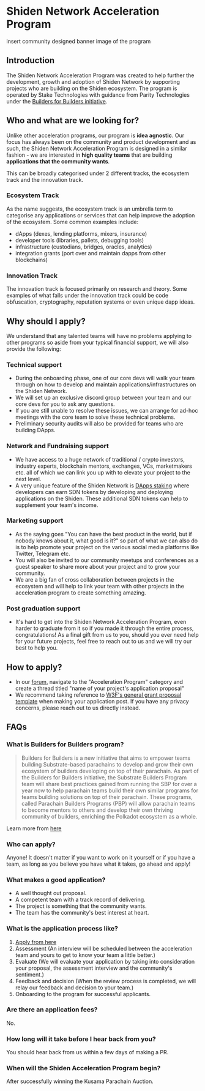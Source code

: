 # Shiden Network Acceleration Program

insert community designed banner image of the program

## Introduction

The Shiden Network Acceleration Program was created to help further the development, growth and adoption of Shiden Network by supporting projects who are building on the Shiden ecosystem. The program is operated by Stake Technologies with guidance from Parity Technologies under the [Builders for Builders initiative](https://www.parity.io/substrate-builders-program-update-builders-for-builders/).

## Who and what are we looking for?

Unlike other acceleration programs, our program is **idea agnostic**. Our focus has always been on the community and product development and as such, the Shiden Network Acceleration Program is designed in a similar fashion - we are interested in **high quality teams** that are building **applications that the community wants**.

This can be broadly categorised under 2 different tracks, the ecosystem track and the innovation track. 

### Ecosystem Track

As the name suggests, the ecosystem track is an umbrella term to categorise any applications or services that can help improve the adoption of the ecosystem. Some common examples include:

- dApps (dexes, lending platforms, mixers, insurance)
- developer tools (libraries, pallets, debugging tools)
- infrastructure (custodians, bridges, oracles, analytics)
- integration grants (port over and maintain dapps from other blockchains)

### Innovation Track

The innovation track is focused primarily on research and theory. Some examples of what falls under the innovation track could be code obfuscation, cryptography, reputation systems or even unique dapp ideas. 

## Why should I apply?

We understand that any talented teams will have no problems applying to other programs so aside from your typical financial support, we will also provide the following:

### Technical support

- During the onboarding phase, one of our core devs will walk your team through on how to develop and maintain applications/infrastructures on the Shiden Network.
- We will set up an exclusive discord group between your team and our core devs for you to ask any questions.
- If you are still unable to resolve these issues, we can arrange for ad-hoc meetings with the core team to solve these technical problems.
- Preliminary security audits will also be provided for teams who are building DApps.

### Network and Fundraising support

- We have access to a huge network of traditional / crypto investors, industry experts, blockchain mentors, exchanges, VCs, marketmakers etc. all of which we can link you up with to elevate your project to the next level.
- A very unique feature of the Shiden Network is [DApps staking](https://docs.plasmnet.io/build/dapps-reward) where developers can earn SDN tokens by developing and deploying applications on the Shiden. These additional SDN tokens can help to supplement your team's income.
### Marketing support

- As the saying goes "You can have the best product in the world, but if nobody knows about it, what good is it?" so part of what we can also do is to help promote your project on the various social media platforms like Twitter, Telegram etc.
- You will also be invited to our community meetups and conferences as a guest speaker to share more about your project and to grow your community.
- We are a big fan of cross collaboration between projects in the ecosystem and will help to link your team with other projects in the acceleration program to create something amazing.

### Post graduation support

- It's hard to get into the Shiden Network Acceleration Program, even harder to graduate from it so if you made it through the entire process, congratulations! As a final gift from us to you, should you ever need help for your future projects, feel free to reach out to us and we will try our best to help you.

## How to apply?

- In our [forum](https://forum.plasmnet.io), navigate to the "Acceleration Program" category and create a thread titled "name of your project's application proposal"
- We recommend taking reference to [W3F's general grant proposal template](https://github.com/w3f/General-Grants-Program/blob/master/grants/grant_application_template.md) when making your application post. If you have any privacy concerns, please reach out to us directly instead.

## FAQs

### What is Builders for Builders program?

> Builders for Builders is a new initiative that aims to empower teams building Substrate-based parachains to develop and grow their own ecosystem of builders developing on top of their parachain. As part of the Builders for Builders initiative, the Substrate Builders Program team will share best practices gained from running the SBP for over a year now to help parachain teams build their own similar programs for teams building solutions on top of their parachain. These programs, called Parachain Builders Programs (PBP) will allow parachain teams to become mentors to others and develop their own thriving community of builders, enriching the Polkadot ecosystem as a whole.

Learn more from [here](https://www.parity.io/substrate-builders-program-update-builders-for-builders/)

### Who can apply?

Anyone! It doesn't matter if you want to work on it yourself or if you have a team, as long as you believe you have what it takes, go ahead and apply!

### What makes a good application?

- A well thought out proposal.
- A competent team with a track record of delivering.
- The project is something that the community wants.
- The team has the community's best interest at heart.

### What is the application process like?

1. [Apply from here](#how-to-apply)
2. Assessment (An interview will be scheduled between the acceleration team and yours to get to know your team a little better.)
3. Evaluate (We will evaluate your application by taking into consideration your proposal, the assessment interview and the community's sentiment.)
4. Feedback and decision (When the review process is completed, we will relay our feedback and decision to your team.)
5. Onboarding to the program for successful applicants.

### Are there an application fees?

No.

### How long will it take before I hear back from you?

You should hear back from us within a few days of making a PR.

### When will the Shiden Acceleration Program begin?

After successfully winning the Kusama Parachain Auction.

